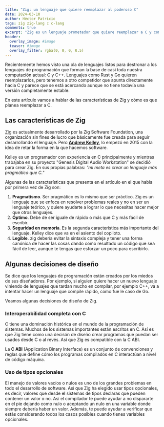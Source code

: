 ```yaml
---
title: "Zig: un lenguaje que quiere reemplazar al poderoso C"
date: 2024-03-10
author: Héctor Patricio
tags: zig zig-lang c c-lang
comments: true
excerpt: "Zig es un lenguaje prometedor que quiere reemplazar a C y competir con Rust por ser el nuevo lenguaje de sistemas. Hablemos de sus promesas y características."
header:
  overlay_image: #image
  teaser: #image
  overlay_filter: rgba(0, 0, 0, 0.5)
---
```


Recientemente hemos visto una ola de lenguajes listos para destronar
a los lenguajes de programación que forman la base de casi toda nuestra
computación actual: C y C++. Lenguajes como Rust y Go quieren reemplazarlos,
pero tenemos a otro competidor que apunta directamente hacia C y parece
que se está acercando aunque no tiene todavía una versión completamente estable.

En este artículo vamos a hablar de las características de Zig y cómo es que
planea reemplazar a C.

## Las características de Zig

[Zig](https://ziglang.org/) es actualmente desarrollado por la Zig Software
Foundation, una organización sin fines de lucro que básicamente fue creada para
seguir desarrollando el lenguaje. Pero [**Andrew Kelley**](https://andrewkelley.me/),
lo empezó en 2015 con la idea de retar la forma en la que hacemos software.

Kelley es un programador con experiencia en C principalmente y mientras trabajaba en su
proyecto "Genesis Digital Audio Workstation" se decidió para crear Zig.
En sus propias palabras: _"mi meta es crear un lenguaje más pragmático que C."_

Algunas de las características que presenta en el artículo en el que
habla por primera vez de Zig son:

1. **Pragmatismo**. Ser pragmático es lo mismo que ser práctico. Zig es un lenguaje
   que se enfoca en resolver problemas reales y no en ser un lenguaje teórico, y quiere
   ayudarte a lograr lo que necesitas hacer mejor que otros lenguajes.
2. **Óptimo**. Debe de ser iguale de rápido o más que C y más fácil de escribir.
3. **Seguridad en memoria**. Es la segunda característica más importante del lenguaje, Kelley
  dice que va en el asiento del copiloto.
4. **Legible**. zig debería evitar la sintaxis compleja y tener una forma canónica de hacer las cosas
  dando como resultado un código que sea fácil de leer, aunque te tengas que esforzar un poco para escribirlo.

## Algunas decisiones de diseño

Se dice que los lenguajes de programación están creados por los miedos de sus diseñadores.
Por ejemplo, si alguien quiere hacer un nuevo lenguaje viniendo de lenguajes que
tardan mucho en compilar, por ejemplo C++, va a intentar hacer un lenguaje
que compile rápido, como fue le caso de Go.

Veamos algunas decisiones de diseño de Zig.

### Interoperabilidad completa con C

C tiene una dominación histórica en el mundo de la programación de sistemas. Muchos de los
sistemas importantes están escritos en C. Así es que Zig tiene como una decisón de diseño
crear programas que puedan ser usados desde C o al revés. Así que Zig es compatible con la
C ABI.

La **C ABI** (Application Binary Interface) es un conjunto de convenciones y reglas que
define cómo los programas compilados en C interactúan a nivel de código máquina.

### Uso de tipos opcionales

El manejo de valores vacíos o nulos es uno de los grandes problemas en todo el desarrollo de
software. Así que Zig ha elegido usar tipos opcionales, es decir, valores que desde el
sistemas de tipos declaras que pueden contener un valor o no. Así el compilador te puede
ayudar a no dispararte en el pie dejando como nulo o aceptando un nulo en una variable donde
siempre debería haber un valor. Además, te puede ayudar a verificar que estás considerando
todos los casos posibles cuando tienes variables opcionales.